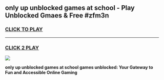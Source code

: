 
## only up unblocked games at school - Play Unblocked Gmaes & Free #zfm3n
<h3>
<a href="https://news.freeplayer.one?title=only_up_unblocked_games_at_school&ref=03M">CLICK TO PLAY</a></h3>
<hr>

<h3>
<a href="https://news.freeplayer.one?title=only_up_unblocked_games_at_school&ref=03M">CLICK 2 PLAY</a>
  
</h3>

<a href="https://news.freeplayer.one?title=only_up_unblocked_games_at_school&ref=03M"><img src="https://clearcache.store/games.png"></a>


**only up unblocked games at school games unblocked: Your Gateway to Fun and Accessible Online Gaming**
